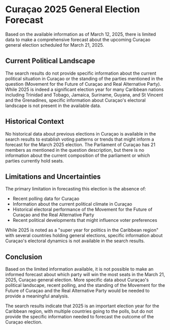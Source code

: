 # Curaçao 2025 General Election Forecast

Based on the available information as of March 12, 2025, there is limited data to make a comprehensive forecast about the upcoming Curaçao general election scheduled for March 21, 2025.

## Current Political Landscape

The search results do not provide specific information about the current political situation in Curaçao or the standing of the parties mentioned in the question (Movement for the Future of Curaçao and Real Alternative Party). While 2025 is indeed a significant election year for many Caribbean nations including Trinidad and Tobago, Jamaica, Suriname, Guyana, and St Vincent and the Grenadines, specific information about Curaçao's electoral landscape is not present in the available data.

## Historical Context

No historical data about previous elections in Curaçao is available in the search results to establish voting patterns or trends that might inform a forecast for the March 2025 election. The Parliament of Curaçao has 21 members as mentioned in the question description, but there is no information about the current composition of the parliament or which parties currently hold seats.

## Limitations and Uncertainties

The primary limitation in forecasting this election is the absence of:
- Recent polling data for Curaçao
- Information about the current political climate in Curaçao
- Historical electoral performance of the Movement for the Future of Curaçao and the Real Alternative Party
- Recent political developments that might influence voter preferences

While 2025 is noted as a "super year for politics in the Caribbean region" with several countries holding general elections, specific information about Curaçao's electoral dynamics is not available in the search results.

## Conclusion

Based on the limited information available, it is not possible to make an informed forecast about which party will win the most seats in the March 21, 2025, Curaçao general election. More specific data about Curaçao's political landscape, recent polling, and the standing of the Movement for the Future of Curaçao and the Real Alternative Party would be needed to provide a meaningful analysis.

The search results indicate that 2025 is an important election year for the Caribbean region, with multiple countries going to the polls, but do not provide the specific information needed to forecast the outcome of the Curaçao election.